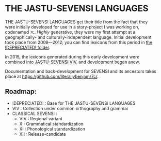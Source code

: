# THE JASTU-SEVENSI LANGUAGES #

THE JASTU-SEVENSI LANGUAGES get their title from the fact that they were initially developed for use in a story-project I was working on, codenamed `7C`.
*Highly* generative, they were my first attempt at a geographically- and culturally-independent language.
Initial development took place from 2009&mdash;2012; you can find lexicons from this period in [the !DEPRECIATED! folder](!DEPRECIATED!).

In 2015, the lexicons generated during this early development were combined into [JASTU-SEVENSI VIV](0009), and development began anew.

Documentation and back-development for SEVENSI and its ancestors takes place at <https://github.com/literallybenjam/7c/>.

##  Roadmap:  ##

- !DEPRECIATED! : Base for THE JASTU-SEVENSI LANGUAGES
- VIV : Collection under common orthography and grammar
- CLASSICAL SEVENSI :
    - VIV : Regional variant
    - X : Grammatical standardization
    - XI : Phonological standardization
    - XII : Release-candidate

<!--  This really all belongs in 7c somewhere, but…

##  Orthographic history:  ##

1. Purely representational sketches are canonized into pictographs and ideograms.

2. Ideographic system expands; many symbols take on an alternate phonological meaning for use with grammatical words or affixes.

3. In the Philosophical Period, the alphabet is developed to allow military orders to be communicated to sometimes-illiterate troops. It does not gain widespread adoption outside of the military.

4. Post–Philosophical Period, the presence of the Classics and implementation of meritocratic structures result in a more widespread investment in literacy and accessibility. The alphabet is commonly used in casual writings but is still looked down upon by the elite.

5. New Nation declares the alphabet the official writing system and dismisses the ideographic system as archaic and a relic of the privileged elite. The Classics are translated into alphabetic characters for common consumption.

6. Many ideographic works are destroyed during the Dark Ages, making a complete reconstruction of ideographic Sevensi impossible.

7. Hangul is adopted as the official Sevensi alphabet, and many modern features such as spaces and punctuation marks are incorporated.

-->
